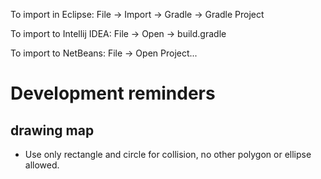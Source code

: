 To import in Eclipse: File -> Import -> Gradle -> Gradle Project

To import to Intellij IDEA: File -> Open -> build.gradle

To import to NetBeans: File -> Open Project...



# Development reminders

## drawing map

- Use only rectangle and circle for collision, no other polygon or ellipse allowed.

  ​